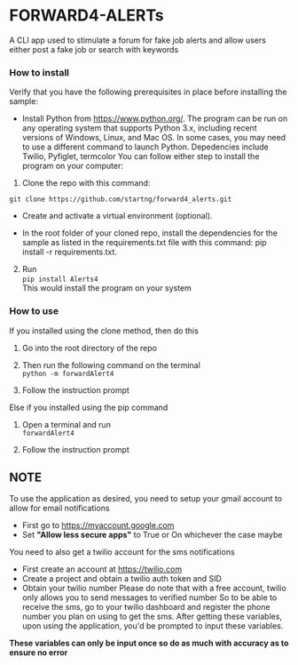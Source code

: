 # FORWARD4-ALERTs

A CLI app used to stimulate a forum for fake job alerts and allow users either post a fake job or search with keywords


### How to install 

Verify that you have the following prerequisites in place before installing the sample:

- Install Python from https://www.python.org/. The program can be run on any operating system that supports Python 3.x, including recent versions of Windows, Linux, and Mac OS. In some cases, you may need to use a different command to launch Python. 
Depedencies include Twilio, Pyfiglet, termcolor
You can follow either step to install the program on your computer:

1.  Clone the repo with this command:

`git clone https://github.com/startng/forward4_alerts.git`   

- Create and activate a virtual environment (optional). 

- In the root folder of your cloned repo, install the dependencies for the sample as listed in the requirements.txt file with this command: pip install -r requirements.txt.

2.  Run   
`pip install Alerts4`   
This would install the program on your system


### How to use
If you installed using the clone method, then do this
1. Go into the root directory of the repo

2. Then run the following command on the terminal    
    `python -m forwardAlert4`

3. Follow the instruction prompt

Else if you installed using the pip command
1. Open a terminal and run    
    `forwardAlert4`

2. Follow the instruction prompt

## NOTE 
To use the application as desired, you need to setup your gmail account to allow for email notifications
- First go to https://myaccount.google.com 
- Set **"Allow less secure apps"** to True or On whichever the case maybe

You need to also get a twilio account for the sms notifications
- First create an account at https://twilio.com
- Create a project and obtain a twilio auth token and SID
- Obtain your twilio number
    Please do note that with a free account, twilio only allows you to send messages to verified number
    So to be able to receive the sms, go to your twilio dashboard and register the phone number you plan on using to get the sms.
After getting these variables, upon using the application, you'd be prompted to input these variables.

**These variables can only be input once so do as much with accuracy as to ensure no error**
